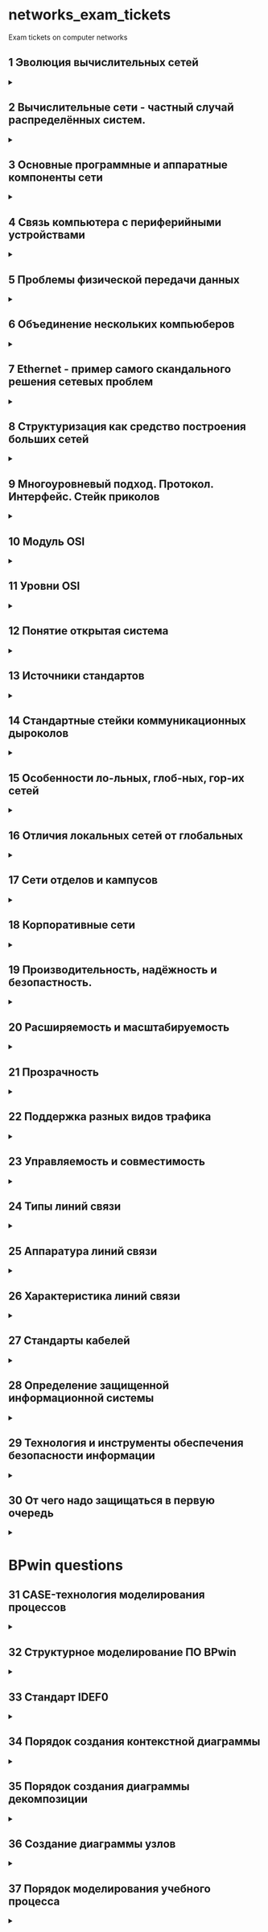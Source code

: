 # networks_exam_tickets
Exam tickets on computer networks


## 1 Эволюция вычислительных сетей 
<details> 
  <summary></summary>
  <!-- <ul>
     <li> <b>Пакетная обработка на базе мейнфреймов</b> - Пользователи подготавливали перфокарты, содержащие данные и программы и передавали их в вычислительный центр. Вводили их в комьютер специально обученные люди - операторы. Распечатанные результаты пользователь обычно получал уже на следующий день. 
    </li>
    <li> <b>Многотерминальные системы</b> -  </li>
    <li> <b>Первые локальные сети</b> - В начале 70-x </li>
    <li> <b>ARPANET</b> </li> 
  </ul> -->
  Концепция вычислительных сетей является логическим результатом эволюции компьютерной технологии. Первые компьютеры 50-х годов - большие, громоздкие и дорогие - предназначались для очень небольшого числа избранных пользователей. Часто эти монстры занимали целые здания. Такие компьютеры не были предназначены для интерактивной работы пользователя, а использовались в режиме пакетной обработки. 
  
    
  
</details>


## 2 Вычислительные сети - частный случай распределённых систем.
<details> 
  <summary></summary>
  Компьютерные сети относятся к распределенным (или децентрализованным) вычислительным системам. Поскольку основным признаком распределенной вычислительной системы является наличие нескольких центров обработки данных, то наряду с компьютерными сетями к распределенным системам относят также мультипроцессорные компьютеры и многомашинные вычислительные комплексы. 
  
</details>


## 3 Основные программные и аппаратные компоненты сети
<details> 
  <summary></summary>
  <ul>
    <li> <b>программные</b> перечисление с описанием решаемых проблем </li>
    <li> <b>аппаратные</b> - перечисление с описанием решаемых проблем </li>
  </ul>
  
  Компьютерная сеть - это сложный комплекс взаимосвязанных и согласованно функционирующих программных и аппаратных компонентов.

  Изучение сети в целом предполагает знание принципов работы ее отдельных элементов: 
  <ul>
    <li> компьютеров; </li>
    <li> коммуникационного оборудования; </li>
    <li> операционных систем; </li>
    <li> сетевых приложений. </li>
  </ul>
  

Весь комплекс программно-аппаратных средств сети может быть описан многослойной моделью. 
  <ul>
    <li>В основе любой сети лежит аппаратный слой стандартизованных компьютерных платформ, т.е. система конечного пользователя сети, в качестве которого может выступать компьютер или терминальное устройство.
    </li>
    <li>Второй слой - это коммуникационное оборудование. Хотя компьютеры и являются центральными элементами обработки данных в сетях, в последнее время не менее важную роль стали играть коммуникационные устройства.
    </li>
    <li>Третьим слоем, образующим программную платформу сети, являются операционные системы (ОС). От того, какие концепции управления локальными и распределенными ресурсами положены в основу сетевой ОС, зависит эффективность работы всей сети.
    </li>
    <li>Самым верхним слоем сетевых средств являются различные сетевые приложения, такие как сетевые базы данных, почтовые системы, средства архивирования данных, системы автоматизации коллективной работы и др 
    </li>
  </ul>
</details>


## 4 Связь компьютера с периферийными устройствами
<details> 
  <summary></summary>
  <ul>
    <li> <b>интерфесы, адаптеры, контроллеры</b> </li>
    <li> <b>как обеспечивается безопасноть</b> </li>  
    <li> <b>как обеспечивается целостность</b> </li>
    <li> <b>ОТВЕТ</b> - перечисление с описанием решаемых проблем </li>
  </ul>
  
  Для обмена данными между компьютером и периферийным устройством (ПУ) в компьютере предусмотрен внешний интерфейс.
  Интерфейс реализуется со стороны компьютера совокупностью аппаратных и программных средств: контроллером ПУ и специальной программой, управляющей этим контроллером, которую часто называют драйвером соответствующего периферийного устройства.
  Со стороны ПУ интерфейс чаще всего реализуется аппаратным устройством управления, хотя встречаются и программно-управляемые периферийные устройства.
  Программа, выполняемая процессором, может обмениваться данными с помощью команд ввода/вывода с любыми модулями, подключенными к внутренней шине компьютера, в том числе и с контроллерами ПУ.
</details>


## 5 Проблемы физической передачи данных

<details> 
  <summary></summary>
  <ul>
    <li> <b></b> </li>
    <li> <b></b> </li>
    <li> <b></b> </li>
  </ul>
</details>

## 6 Объединение нескольких компьюберов
<details> 
  <summary></summary>
  <ul>
    <li> <b></b> </li>
    <li> <b></b> </li>
    <li> <b></b> </li>
  </ul>
</details>

## 7 Ethernet - пример самого скандального решения сетевых проблем
<details> 
  <summary></summary>
  <ul>
    <li> <b></b>  </li>
    <li> <b></b></li>
    <li> <b></b></li>
  </ul>
</details>

## 8 Структуризация как средство построения больших сетей
<details> 
  <summary></summary>
  <ul>
    <li> <b></b> </li>
    <li> <b></b></li>
    <li> <b></b></li>
  </ul>
</details>

## 9 Многоуровневый подход. Протокол. Интерфейс. Стейк приколов
<details> 
  <summary></summary>
  <ul>
    <li> <b></b> </li>
    <li> <b></b></li>
    <li> <b></b></li>
  </ul>
</details>

## 10 Модуль OSI
<details> 
  <summary></summary>
  <ul>
    <li> <b></b> </li>
    <li> <b></b></li>
    <li> <b></b></li>
  </ul>
</details>

## 11 Уровни OSI
<details> 
  <summary></summary>
  <ul>
    <li> <b></b> </li>
    <li> <b></b></li>
    <li> <b></b></li>
  </ul>
</details>

## 12 Понятие открытая система
<details> 
  <summary></summary>
  <ul>
    <li> <b></b> </li>
    <li> <b></b></li>
    <li> <b></b></li>
  </ul>
</details>

## 13 Источники стандартов
<details> 
  <summary></summary>
  <ul>
    <li> <b></b> </li>
    <li> <b></b></li>
    <li> <b></b></li>
  </ul>
</details>

## 14 Стандартные стейки коммуникационных дыроколов
<details> 
  <summary></summary>
  <ul>
    <li> <b></b> </li>
    <li> <b></b></li>
    <li> <b></b></li>
  </ul>
</details>

## 15 Особенности ло-льных, глоб-ных, гор-их сетей
<details> 
  <summary></summary>
  <ul>
    <li> <b></b> </li>
    <li> <b></b></li>
    <li> <b></b></li>
  </ul>
</details>

## 16 Отличия локальных сетей от глобальных
<details> 
  <summary></summary>
  <ul>
    <li> <b></b> </li>
    <li> <b></b></li>
    <li> <b></b></li>
  </ul>
</details>

## 17 Сети отделов и кампусов
<details> 
  <summary></summary>
  <ul>
    <li> <b></b> </li>
    <li> <b></b></li>
    <li> <b></b></li>
  </ul>
</details>

## 18 Корпоративные сети
<details> 
  <summary></summary>
  <ul>
    <li> <b></b> </li>
    <li> <b></b></li>
    <li> <b></b></li>
  </ul>
</details>

## 19 Производительность, надёжность и безопастность.
<details> 
  <summary></summary>
  <ul>
    <li> <b></b> </li>
    <li> <b></b></li>
    <li> <b></b></li>
  </ul>
</details>

## 20 Расширяемость и масштабируемость
<details> 
  <summary></summary>
  <ul>
    <li> <b></b> </li>
    <li> <b></b></li>
    <li> <b></b></li>
  </ul>
</details>

## 21 Прозрачность
<details> 
  <summary></summary>
  <ul>
    <li>Понятность/открытость системы для юзверей<b></b> </li>
    <li> <b></b></li>
    <li> <b></b></li>
  </ul>
</details>

## 22 Поддержка разных видов трафика
<details> 
  <summary></summary>
  <ul>
    <li>наркотрафик<b></b> </li>
    <li>дорожный трафик<b></b></li>
    <li> <b></b></li>
  </ul>
</details>

## 23 Управляемость и совместимость
<details> 
  <summary></summary>
  <ul>
    <li> <b></b> </li>
    <li> <b></b></li>
    <li> <b></b></li>
  </ul>
</details>

## 24 Типы линий связи
<details> 
  <summary></summary>
  <ul>
    <li> <b></b> </li>
    <li> <b></b></li>
    <li> <b></b></li>
  </ul>
</details>

## 25 Аппаратура линий связи
<details> 
  <summary></summary>
  <ul>
    <li> <b></b></li> 
    <li> <b></b></li>
    <li> <b></b></li>
  </ul>
</details>

## 26 Характеристика линий связи
<details> 
  <summary></summary>
  <ul>
    <li> <b></b></li> 
    <li> <b></b></li>
    <li> <b></b></li>
  </ul>
</details>

## 27 Стандарты кабелей
<details> 
  <summary></summary>
  <ul>
    <li> <b></b> </li>
    <li> <b></b></li>
    <li> <b></b></li>
  </ul>
</details>

## 28 Определение защищенной информационной системы
<details> 
  <summary></summary>
  <ul>
    <li> <b></b></li> 
    <li> <b></b></li>
    <li> <b></b></li>
  </ul>
</details>

## 29 Технология и инструменты обеспечения безопасности информации
<details> 
  <summary></summary>
  <ul>
    <li> <b></b></li> 
    <li> <b></b></li>
    <li> <b></b></li>
  </ul>
</details>

## 30 От чего надо защищаться в первую очередь
<details> 
  <summary></summary>
  <ul>
    <li> <b></b></li> 
    <li> <b></b></li>
    <li> <b></b></li>
  </ul>
</details>

# BPwin questions

## 31 CASE-технология моделирования процессов
<details> 
  <summary></summary>
  <ul>
    <li> <b></b> </li>
    <li> <b></b></li>
    <li> <b></b></li>
  </ul>
</details>

## 32 Структурное моделирование ПО BPwin
<details> 
  <summary></summary>
  <ul>
    <li> <b></b> </li>
    <li> <b></b></li>
    <li> <b></b></li>
  </ul>
</details>

## 33 Стандарт IDEF0
<details> 
  <summary></summary>
  <ul>
    <li> <b></b></li> 
    <li> <b></b></li>
    <li> <b></b></li>
  </ul>
</details>

## 34 Порядок создания контекстной диаграммы
<details> 
  <summary></summary>
  <ul>
    <li> <b></b> </li>
    <li> <b></b></li>
    <li> <b></b></li>
  </ul>
</details>

## 35 Порядок создания диаграммы декомпозиции
<details> 
  <summary></summary>
  <ul>
    <li> <b></b> </li>
    <li> <b></b></li>
    <li> <b></b></li>
  </ul>
</details>

## 36 Создание диаграммы узлов
<details> 
  <summary></summary>
  <ul>
    <li> <b></b> </li>
    <li> <b></b></li>
    <li> <b></b></li>
  </ul>
</details>

## 37 Порядок моделирования учебного процесса
<details> 
  <summary></summary>
  <ul>
    <li> <b></b> </li>
    <li> <b></b></li>
    <li> <b></b></li>
  </ul>
</details>
